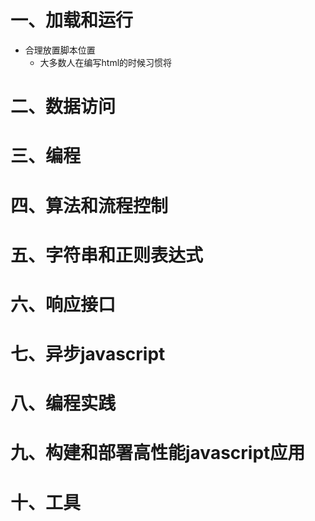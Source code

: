 # 一、加载和运行
* 合理放置脚本位置
  * 大多数人在编写html的时候习惯将

# 二、数据访问
# 三、编程
# 四、算法和流程控制
# 五、字符串和正则表达式
# 六、响应接口
# 七、异步javascript
# 八、编程实践
# 九、构建和部署高性能javascript应用
# 十、工具

